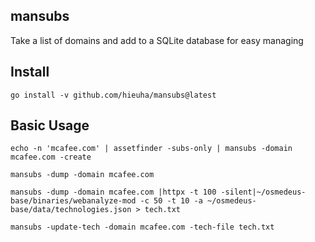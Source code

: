 ## mansubs
Take a list of domains and add to a SQLite database for easy managing

## Install
```
go install -v github.com/hieuha/mansubs@latest
```

## Basic Usage
```
echo -n 'mcafee.com' | assetfinder -subs-only | mansubs -domain mcafee.com -create 
```

```
mansubs -dump -domain mcafee.com
```

```
mansubs -dump -domain mcafee.com |httpx -t 100 -silent|~/osmedeus-base/binaries/webanalyze-mod -c 50 -t 10 -a ~/osmedeus-base/data/technologies.json > tech.txt 

mansubs -update-tech -domain mcafee.com -tech-file tech.txt

```